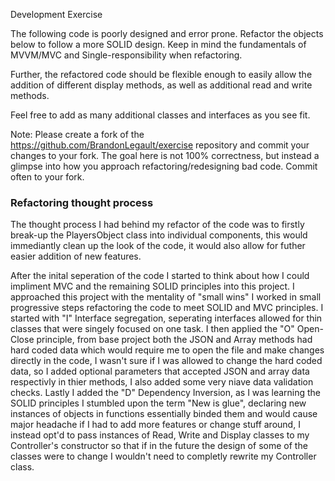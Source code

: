 Development Exercise

  The following code is poorly designed and error prone. Refactor the objects below to follow a more SOLID design.
  Keep in mind the fundamentals of MVVM/MVC and Single-responsibility when refactoring.

  Further, the refactored code should be flexible enough to easily allow the addition of different display
    methods, as well as additional read and write methods.

  Feel free to add as many additional classes and interfaces as you see fit.

  Note: Please create a fork of the https://github.com/BrandonLegault/exercise repository and commit your changes
    to your fork. The goal here is not 100% correctness, but instead a glimpse into how you
    approach refactoring/redesigning bad code. Commit often to your fork.

### Refactoring thought process
  The thought process I had behind my refactor of the code was to firstly break-up the PlayersObject class into individual components, this would immediantly clean up the look of the code, it would also allow for futher easier addition of new features.

  After the inital seperation of the code I started to think about how I could impliment MVC and the remaining SOLID principles into this project. I approached this project with the mentality of "small wins" I worked in small progressive steps refactoring the code to meet SOLID and MVC principles. I started with "I" Interface segregation, seperating interfaces allowed for thin classes that were singely focused on one task. I then applied the "O" Open-Close principle, from base project both the JSON and Array methods had hard coded data which would require me to open the file and make changes directly in the code, I wasn't sure if I was allowed to change the hard coded data, so I added optional parameters that accepted JSON and array data respectivly in thier methods, I also added some very niave data validation checks. Lastly I added the "D" Dependency Inversion, as I was learning the SOLID principles I stumbled upon the term "New is glue", declaring new instances of objects in functions essentially binded them and would cause major headache if I had to add more features or change stuff around, I instead opt'd to pass instances of Read, Write and Display classes to my Controller's constructor so that if in the future the design of some of the classes were to change I wouldn't need to completly rewrite my Controller class.